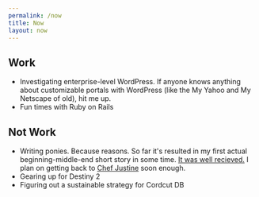 ```yaml
---
permalink: /now
title: Now 
layout: now
---
```


## Work ##

- Investigating enterprise-level WordPress. If anyone knows anything about customizable 
  portals with WordPress (like the My Yahoo and My Netscape of old), hit me up.
- Fun times with Ruby on Rails

## Not Work ##

- Writing ponies. Because reasons. So far it's resulted in my first actual beginning-middle-end
  short story in some time. [It was well recieved.][fimfic] I plan on getting back to
  [Chef Justine][chef] soon enough.
- Gearing up for Destiny 2
- Figuring out a sustainable strategy for Cordcut DB

[chef]: http://plotholefragments.tumblr.com/post/144838233631/100fragmentsmakeonehole-day-35
[fimfic]: https://www.fimfiction.net/story/370373/made-for-another-world
